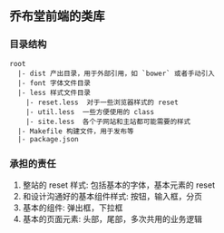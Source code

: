 ## 乔布堂前端的类库

### 目录结构

```
root
  |- dist 产出目录，用于外部引用，如 `bower` 或者手动引入
  |- font 字体文件目录
  |- less 样式文件目录
    |- reset.less  对于一些浏览器样式的 reset
    |- util.less  一些方便使用的 class
    |- site.less  各个子网站和主站都可能需要的样式 
  |- Makefile 构建文件，用于发布等
  |- package.json
```

### 承担的责任

1. 整站的 reset 样式: 包括基本的字体，基本元素的 reset
2. 和设计沟通好的基本组件样式: 按钮，输入框，分页
3. 基本的组件: 弹出框，下拉框
4. 基本的页面元素: 头部，尾部，多次共用的业务逻辑


